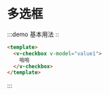 # 多选框

:::demo 基本用法 ::
```html
<template>
  <v-checkbox v-model="value1">
    哈哈
  </v-checkbox>
</template>
```
:::

<script>
export default {
  data () {
    return {
      value1: true
    }
  }
}
</script>
